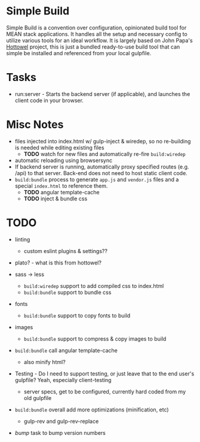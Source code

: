 # Simple Build

Simple Build is a convention over configuration, opinionated build tool for MEAN stack applications.  It handles all
the setup and necessary config to utilize various tools for an ideal workflow.  It is largely based on John Papa's
[Hottowel]() project, this is just a bundled ready-to-use build tool that can simple be installed and referenced from
your local gulpfile.



# Tasks

* run:server - Starts the backend server (if applicable), and launches the client code in your browser.




# Misc Notes

* files injected into index.html w/ gulp-inject & wiredep, so no re-building is needed while editing existing files
	* **TODO** watch for new files and automatically re-fire `build:wiredep`
* automatic reloading using browsersync
* If backend server is running, automatically proxy specified routes (e.g. /api) to that server.  Back-end does
not need to host static client code.
* `build:bundle` process to generate `app.js` and `vendor.js` files and a special `index.html` to reference them.
	* **TODO** angular template-cache
	* **TODO** inject & bundle css



# TODO
* linting
	* custom eslint plugins & settings??
* plato? - what is this from hottowel?
* sass -> less
	* `build:wiredep` support to add compiled css to index.html
	* `build:bundle` support to bundle css
* fonts
	* `build:bundle` support to copy fonts to build
* images
	* `build:bundle` support to compress & copy images to build
* `build:bundle` call angular template-cache
	* also minify html?

* Testing - Do I need to support testing, or just leave that to the end user's gulpfile?   Yeah, especially client-testing
	* server specs, get to be configured, currently hard coded from my old gulpfile

* `build:bundle` overall add more optimizations (minification, etc)
	* gulp-rev and gulp-rev-replace
* *bump* task to bump version numbers
